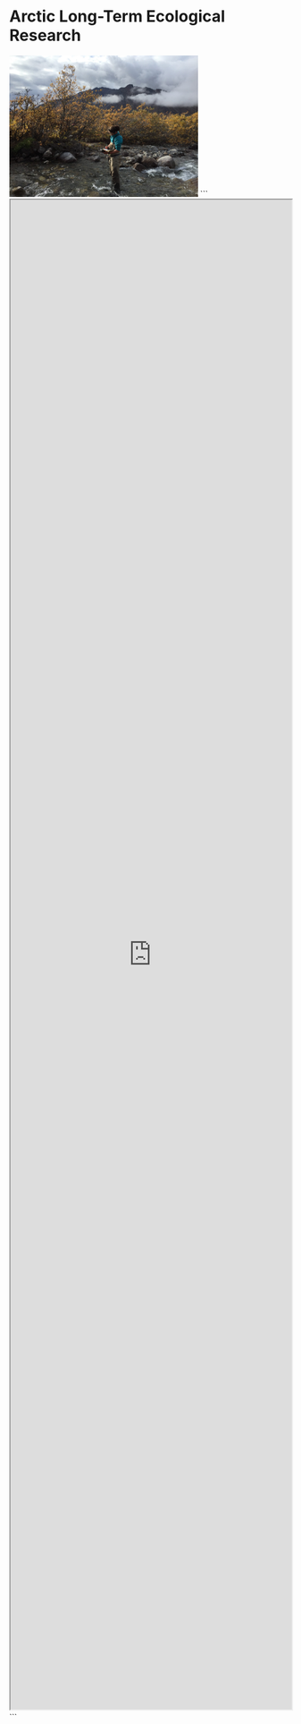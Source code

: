 # Arctic Long-Term Ecological Research

<img src=".\images\Frances_Trevor_Arctic-LTER.jpg" alt="Frances_Trevor_Arctic-LTER" style="zoom:33%;" />
```
<iframe loading="lazy" src="https://LTER-ARC.github.io/ezCatalog/public/arc-data-catalog.html" scrolling="no" allow="fullscreen" width="100%" height="2700px"></iframe>
```
